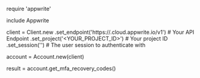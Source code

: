 require 'appwrite'

include Appwrite

client = Client.new
    .set_endpoint('https://<REGION>.cloud.appwrite.io/v1') # Your API Endpoint
    .set_project('<YOUR_PROJECT_ID>') # Your project ID
    .set_session('') # The user session to authenticate with

account = Account.new(client)

result = account.get_mfa_recovery_codes()
